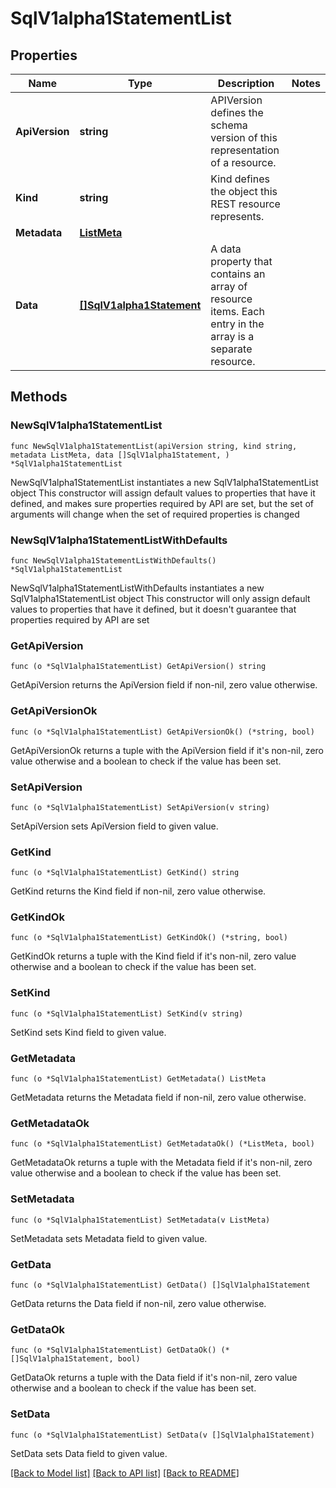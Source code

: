 # SqlV1alpha1StatementList

## Properties

Name | Type | Description | Notes
------------ | ------------- | ------------- | -------------
**ApiVersion** | **string** | APIVersion defines the schema version of this representation of a resource. | 
**Kind** | **string** | Kind defines the object this REST resource represents. | 
**Metadata** | [**ListMeta**](ListMeta.md) |  | 
**Data** | [**[]SqlV1alpha1Statement**](SqlV1alpha1Statement.md) | A data property that contains an array of resource items. Each entry in the array is a separate resource. | 

## Methods

### NewSqlV1alpha1StatementList

`func NewSqlV1alpha1StatementList(apiVersion string, kind string, metadata ListMeta, data []SqlV1alpha1Statement, ) *SqlV1alpha1StatementList`

NewSqlV1alpha1StatementList instantiates a new SqlV1alpha1StatementList object
This constructor will assign default values to properties that have it defined,
and makes sure properties required by API are set, but the set of arguments
will change when the set of required properties is changed

### NewSqlV1alpha1StatementListWithDefaults

`func NewSqlV1alpha1StatementListWithDefaults() *SqlV1alpha1StatementList`

NewSqlV1alpha1StatementListWithDefaults instantiates a new SqlV1alpha1StatementList object
This constructor will only assign default values to properties that have it defined,
but it doesn't guarantee that properties required by API are set

### GetApiVersion

`func (o *SqlV1alpha1StatementList) GetApiVersion() string`

GetApiVersion returns the ApiVersion field if non-nil, zero value otherwise.

### GetApiVersionOk

`func (o *SqlV1alpha1StatementList) GetApiVersionOk() (*string, bool)`

GetApiVersionOk returns a tuple with the ApiVersion field if it's non-nil, zero value otherwise
and a boolean to check if the value has been set.

### SetApiVersion

`func (o *SqlV1alpha1StatementList) SetApiVersion(v string)`

SetApiVersion sets ApiVersion field to given value.


### GetKind

`func (o *SqlV1alpha1StatementList) GetKind() string`

GetKind returns the Kind field if non-nil, zero value otherwise.

### GetKindOk

`func (o *SqlV1alpha1StatementList) GetKindOk() (*string, bool)`

GetKindOk returns a tuple with the Kind field if it's non-nil, zero value otherwise
and a boolean to check if the value has been set.

### SetKind

`func (o *SqlV1alpha1StatementList) SetKind(v string)`

SetKind sets Kind field to given value.


### GetMetadata

`func (o *SqlV1alpha1StatementList) GetMetadata() ListMeta`

GetMetadata returns the Metadata field if non-nil, zero value otherwise.

### GetMetadataOk

`func (o *SqlV1alpha1StatementList) GetMetadataOk() (*ListMeta, bool)`

GetMetadataOk returns a tuple with the Metadata field if it's non-nil, zero value otherwise
and a boolean to check if the value has been set.

### SetMetadata

`func (o *SqlV1alpha1StatementList) SetMetadata(v ListMeta)`

SetMetadata sets Metadata field to given value.


### GetData

`func (o *SqlV1alpha1StatementList) GetData() []SqlV1alpha1Statement`

GetData returns the Data field if non-nil, zero value otherwise.

### GetDataOk

`func (o *SqlV1alpha1StatementList) GetDataOk() (*[]SqlV1alpha1Statement, bool)`

GetDataOk returns a tuple with the Data field if it's non-nil, zero value otherwise
and a boolean to check if the value has been set.

### SetData

`func (o *SqlV1alpha1StatementList) SetData(v []SqlV1alpha1Statement)`

SetData sets Data field to given value.



[[Back to Model list]](../README.md#documentation-for-models) [[Back to API list]](../README.md#documentation-for-api-endpoints) [[Back to README]](../README.md)


